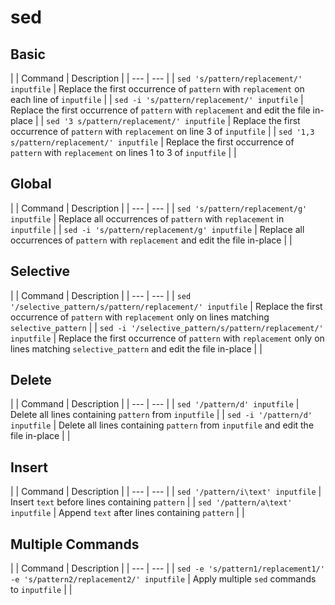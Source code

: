 # sed

## Basic 
|
| Command | Description |
| --- | --- |
| `sed 's/pattern/replacement/' inputfile` | Replace the first occurrence of `pattern` with `replacement` on each line of `inputfile` |
| `sed -i 's/pattern/replacement/' inputfile` | Replace the first occurrence of `pattern` with `replacement` and edit the file in-place |
| `sed '3 s/pattern/replacement/' inputfile` | Replace the first occurrence of `pattern` with `replacement` on line 3 of `inputfile` |
| `sed '1,3 s/pattern/replacement/' inputfile` | Replace the first occurrence of `pattern` with `replacement` on lines 1 to 3 of `inputfile` |
|
## Global 
|
| Command | Description |
| --- | --- |
| `sed 's/pattern/replacement/g' inputfile` | Replace all occurrences of `pattern` with `replacement` in `inputfile` |
| `sed -i 's/pattern/replacement/g' inputfile` | Replace all occurrences of `pattern` with `replacement` and edit the file in-place |
|
## Selective 
|
| Command | Description |
| --- | --- |
| `sed '/selective_pattern/s/pattern/replacement/' inputfile` | Replace the first occurrence of `pattern` with `replacement` only on lines matching `selective_pattern` |
| `sed -i '/selective_pattern/s/pattern/replacement/' inputfile` | Replace the first occurrence of `pattern` with `replacement` only on lines matching `selective_pattern` and edit the file in-place |
|
## Delete 
|
| Command | Description |
| --- | --- |
| `sed '/pattern/d' inputfile` | Delete all lines containing `pattern` from `inputfile` |
| `sed -i '/pattern/d' inputfile` | Delete all lines containing `pattern` from `inputfile` and edit the file in-place |
|
##  Insert
|
| Command | Description |
| --- | --- |
| `sed '/pattern/i\text' inputfile` | Insert `text` before lines containing `pattern` |
| `sed '/pattern/a\text' inputfile` | Append `text` after lines containing `pattern` |
|

## Multiple Commands
|
| Command | Description |
| --- | --- |
| `sed -e 's/pattern1/replacement1/' -e 's/pattern2/replacement2/' inputfile` | Apply multiple `sed` commands to `inputfile` |
|